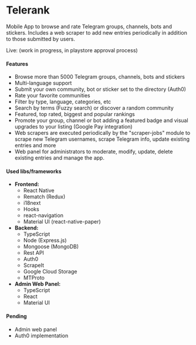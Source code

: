 # Telerank
Mobile App to browse and rate Telegram groups, channels, bots and stickers. Includes a web scraper to add new entries periodically in addition to those submitted by users.

Live: (work in progress, in playstore approval process)

#### Features
- Browse more than 5000 Telegram groups, channels, bots and stickers
- Multi-language support
- Submit your own community, bot or sticker set to the directory (Auth0)
- Rate your favorite communities
- Filter by type, language, categories, etc
- Search by terms (Fuzzy search) or discover a random community
- Featured, top rated, biggest and popular rankings
- Promote your group, channel or bot adding a featured badge and visual upgrades to your listing (Google Pay integration)
- Web scrapers are executed periodically by the "scraper-jobs" module to scrape new Telegram usernames, scrape Telegram info, update existing entries and more
- Web panel for administrators to moderate, modify, update, delete existing entries and manage the app.

#### Used libs/frameworks
- **Frontend:**
  - React Native 
  - Rematch (Redux) 
  - i18next
  - Hooks
  - react-navigation
  - Material UI (react-native-paper)
- **Backend:** 
  - TypeScript
  - Node (Express.js)
  - Mongoose (MongoDB)
  - Rest API
  - Auth0
  - ScrapeIt
  - Google Cloud Storage
  - MTProto
- **Admin Web Panel:** 
  - TypeScript
  - React
  - Material UI

#### Pending
- Admin web panel
- Auth0 implementation
